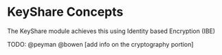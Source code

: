 # KeyShare Concepts

The KeyShare module achieves this using Identity based Encryption (IBE)

TODO: @peyman @bowen [add info on the cryptography portion]
